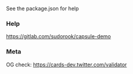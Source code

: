 See the package.json for help

### Help

https://gitlab.com/sudorook/capsule-demo



### Meta

OG check: https://cards-dev.twitter.com/validator


